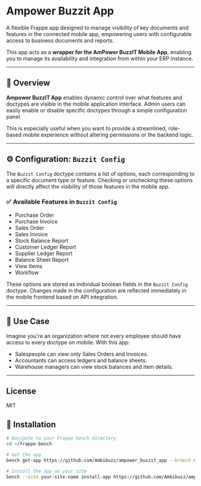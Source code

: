 # Ampower Buzzit App

A flexible Frappe app designed to manage visibility of key documents and features in the connected mobile app, empowering users with configurable access to business documents and reports.

This app acts as a **wrapper for the AmPower BuzzIT Mobile App**, enabling you to manage its availability and integration from within your ERP instance.

---
## 🚀 Overview

**Ampower BuzzIT App** enables dynamic control over what features and doctypes are visible in the mobile application interface. Admin users can easily enable or disable specific doctypes through a simple configuration panel.

This is especially useful when you want to provide a streamlined, role-based mobile experience without altering permissions or the backend logic.

---
## ⚙️ Configuration: `Buzzit Config`

The `Buzzit Config` doctype contains a list of options, each corresponding to a specific document type or feature. Checking or unchecking these options will directly affect the visibility of those features in the mobile app.

### ✅ Available Features in `Buzzit Config`

- Purchase Order
- Purchase Invoice
- Sales Order
- Sales Invoice
- Stock Balance Report
- Customer Ledger Report
- Supplier Ledger Report
- Balance Sheet Report
- View Items
- Workflow

These options are stored as individual boolean fields in the `Buzzit Config` doctype. Changes made in the configuration are reflected immediately in the mobile frontend based on API integration.

---
## 📱 Use Case

Imagine you're an organization where not every employee should have access to every doctype on mobile. With this app:

- Salespeople can view only Sales Orders and Invoices.
- Accountants can access ledgers and balance sheets.
- Warehouse managers can view stock balances and item details.
---

## License

MIT

## 🔧 Installation

```bash
# Navigate to your Frappe bench directory
cd ~/frappe-bench

# Get the app
bench get-app https://github.com/Ambibuzz/ampower_buzzit_app --branch master

# Install the app on your site
bench --site your-site-name install-app https://github.com/Ambibuzz/ampower_buzzit_app
